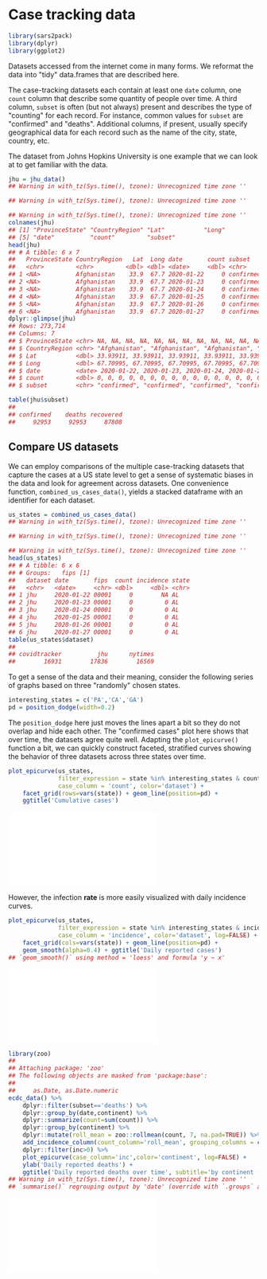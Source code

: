 # Case tracking data




```r
library(sars2pack)
library(dplyr)
library(ggplot2)
```

Datasets accessed from the internet come in many forms. We reformat
the data into "tidy" data.frames that are described here.

The case-tracking datasets each contain at least one `date` column,
one `count` column that describe some quantity of people over
time. A third column, `subset` is often (but not always) present and
describes the type of "counting" for each record. For instance, common
values for `subset` are "confirmed" and "deaths". Additional columns,
if present, usually specify geographical data for each record such as
the name of the city, state, country, etc. 

The dataset from Johns Hopkins University is one example that we can
look at to get familiar with the data.


```r
jhu = jhu_data()
## Warning in with_tz(Sys.time(), tzone): Unrecognized time zone ''

## Warning in with_tz(Sys.time(), tzone): Unrecognized time zone ''

## Warning in with_tz(Sys.time(), tzone): Unrecognized time zone ''
colnames(jhu)
## [1] "ProvinceState" "CountryRegion" "Lat"           "Long"         
## [5] "date"          "count"         "subset"
head(jhu)
## # A tibble: 6 x 7
##   ProvinceState CountryRegion   Lat  Long date       count subset   
##   <chr>         <chr>         <dbl> <dbl> <date>     <dbl> <chr>    
## 1 <NA>          Afghanistan    33.9  67.7 2020-01-22     0 confirmed
## 2 <NA>          Afghanistan    33.9  67.7 2020-01-23     0 confirmed
## 3 <NA>          Afghanistan    33.9  67.7 2020-01-24     0 confirmed
## 4 <NA>          Afghanistan    33.9  67.7 2020-01-25     0 confirmed
## 5 <NA>          Afghanistan    33.9  67.7 2020-01-26     0 confirmed
## 6 <NA>          Afghanistan    33.9  67.7 2020-01-27     0 confirmed
dplyr::glimpse(jhu)
## Rows: 273,714
## Columns: 7
## $ ProvinceState <chr> NA, NA, NA, NA, NA, NA, NA, NA, NA, NA, NA, NA, NA, N...
## $ CountryRegion <chr> "Afghanistan", "Afghanistan", "Afghanistan", "Afghani...
## $ Lat           <dbl> 33.93911, 33.93911, 33.93911, 33.93911, 33.93911, 33....
## $ Long          <dbl> 67.70995, 67.70995, 67.70995, 67.70995, 67.70995, 67....
## $ date          <date> 2020-01-22, 2020-01-23, 2020-01-24, 2020-01-25, 2020...
## $ count         <dbl> 0, 0, 0, 0, 0, 0, 0, 0, 0, 0, 0, 0, 0, 0, 0, 0, 0, 0,...
## $ subset        <chr> "confirmed", "confirmed", "confirmed", "confirmed", "...
```


```r
table(jhu$subset)
## 
## confirmed    deaths recovered 
##     92953     92953     87808
```

## Compare US datasets

We can employ comparisons of the multiple case-tracking datasets that
capture the cases at a US state level to get a sense of systematic
biases in the data and look for agreement across datasets. One
convenience function, `combined_us_cases_data()`, yields a stacked
dataframe with an identifier for each dataset.



```r
us_states = combined_us_cases_data()
## Warning in with_tz(Sys.time(), tzone): Unrecognized time zone ''

## Warning in with_tz(Sys.time(), tzone): Unrecognized time zone ''

## Warning in with_tz(Sys.time(), tzone): Unrecognized time zone ''
head(us_states)
## # A tibble: 6 x 6
## # Groups:   fips [1]
##   dataset date       fips  count incidence state
##   <chr>   <date>     <chr> <dbl>     <dbl> <chr>
## 1 jhu     2020-01-22 00001     0        NA AL   
## 2 jhu     2020-01-23 00001     0         0 AL   
## 3 jhu     2020-01-24 00001     0         0 AL   
## 4 jhu     2020-01-25 00001     0         0 AL   
## 5 jhu     2020-01-26 00001     0         0 AL   
## 6 jhu     2020-01-27 00001     0         0 AL
table(us_states$dataset)
## 
## covidtracker          jhu      nytimes 
##        16931        17836        16569
```

To get a sense of the data and their meaning, consider the following
series of graphs based on three "randomly" chosen states.


```r
interesting_states = c('PA','CA','GA')
pd = position_dodge(width=0.2)
```
The `position_dodge` here just moves the lines apart a bit so they do
not overlap and hide each other. The "confirmed cases" plot here shows
that over time, the datasets agree quite well. Adapting the
`plot_epicurve()` function a bit, we can quickly construct faceted,
stratified curves showing the behavior of three datasets across three
states over time. 


```r
plot_epicurve(us_states,
              filter_expression = state %in% interesting_states & count>10,
              case_column = 'count', color='dataset') + 
    facet_grid(rows=vars(state)) + geom_line(position=pd) +
    ggtitle('Cumulative cases')
```

![(\#fig:unnamed-chunk-6)Confirmed cases from combined US states datasets for three states](case_tracking_files/figure-latex/unnamed-chunk-6-1.pdf) 

However, the infection **rate** is more easily visualized with daily
incidence curves. 


```r
plot_epicurve(us_states,
              filter_expression = state %in% interesting_states & incidence>10,
              case_column = 'incidence', color='dataset', log=FALSE) + 
    facet_grid(cols=vars(state)) + geom_line(position=pd) +
    geom_smooth(alpha=0.4) + ggtitle('Daily reported cases')
## `geom_smooth()` using method = 'loess' and formula 'y ~ x'
```

![(\#fig:unnamed-chunk-7)Daily incidence for three states from multiple data sources](case_tracking_files/figure-latex/unnamed-chunk-7-1.pdf) 



```r
library(zoo)
## 
## Attaching package: 'zoo'
## The following objects are masked from 'package:base':
## 
##     as.Date, as.Date.numeric
ecdc_data() %>%
    dplyr::filter(subset=='deaths') %>%
    dplyr::group_by(date,continent) %>%
    dplyr::summarize(count=sum(count)) %>%
    dplyr::group_by(continent) %>%
    dplyr::mutate(roll_mean = zoo::rollmean(count, 7, na.pad=TRUE)) %>%
    add_incidence_column(count_column='roll_mean', grouping_columns = c('continent')) %>%
    dplyr::filter(inc>0) %>%
    plot_epicurve(case_column='inc',color='continent', log=FALSE) +
    ylab('Daily reported deaths') +
    ggtitle('Daily reported deaths over time', subtitle='by continent (7-day moving average)')
## Warning in with_tz(Sys.time(), tzone): Unrecognized time zone ''
## `summarise()` regrouping output by 'date' (override with `.groups` argument)
```

![(\#fig:unnamed-chunk-8)Worldwide daily reported deaths by continent (seven day moving average)](case_tracking_files/figure-latex/unnamed-chunk-8-1.pdf) 
